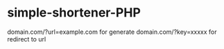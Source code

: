 # simple-shortener-PHP
domain.com/?url=example.com for generate
domain.com/?key=xxxxx for redirect to url
